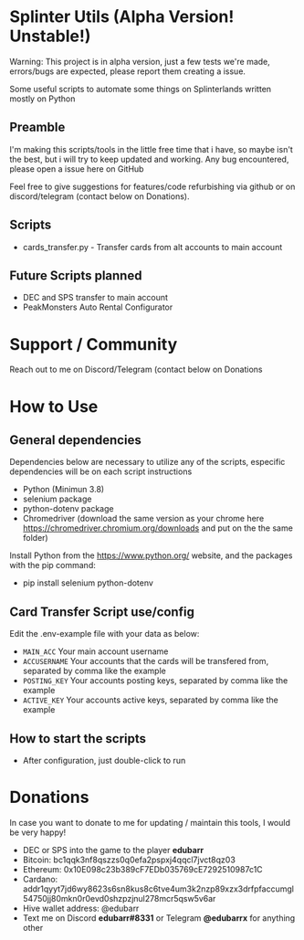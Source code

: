 # Splinter Utils (Alpha Version! Unstable!)

Warning: This project is in alpha version, just a few tests we're made, errors/bugs are expected, please report them creating a issue.

Some useful scripts to automate some things on Splinterlands written mostly on Python

## Preamble 
I'm making this scripts/tools in the little free time that i have, so maybe isn't the best, but i will try to keep updated and working. Any bug encountered, please open a issue here on GitHub 

Feel free to give suggestions for features/code refurbishing via github or on discord/telegram (contact below on Donations).

## Scripts
- cards_transfer.py - Transfer cards from alt accounts to main account

## Future Scripts planned
- DEC and SPS transfer to main account
- PeakMonsters Auto Rental Configurator

# Support / Community

Reach out to me on Discord/Telegram (contact below on Donations

# How to Use 

## General dependencies
Dependencies below are necessary to utilize any of the scripts, especific dependencies will be on each script instructions

- Python (Minimun 3.8)
- selenium package
- python-dotenv package
- Chromedriver (download the same version as your chrome here https://chromedriver.chromium.org/downloads and put on the the same folder)

Install Python from the https://www.python.org/ website, and the packages with the pip command:
- pip install selenium python-dotenv

## Card Transfer Script use/config
Edit the .env-example file with your data as below:

- `MAIN_ACC` Your main account username
- `ACCUSERNAME` Your accounts that the cards will be transfered from, separated by comma like the example
- `POSTING_KEY` Your accounts posting keys, separated by comma like the example
- `ACTIVE_KEY` Your accounts active keys, separated by comma like the example

## How to start the scripts
- After configuration, just double-click to run

# Donations

In case you want to donate to me for updating / maintain this tools, I would be very happy!

- DEC or SPS into the game to the player **edubarr**
- Bitcoin: bc1qqk3nf8qszzs0q0efa2pspxj4qqcl7jvct8qz03
- Ethereum: 0x10E098c23b389cF7EDb035769cE7292510987c1C
- Cardano: addr1qyyt7jd6wy8623s6sn8kus8c6tve4um3k2nzp89xzx3drfpfaccumgl54750jj80mkn0r0evd0shzpzjnul278mcr5qsw5v6ar 
- Hive wallet address: @edubarr
- Text me on Discord **edubarr#8331** or Telegram **@edubarrx** for anything other

```

